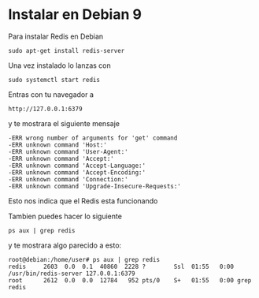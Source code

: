 # Instalar en Debian 9

Para instalar Redis en Debian

```text
sudo apt-get install redis-server
```

Una vez instalado lo lanzas con

```text
sudo systemctl start redis
```

Entras con tu navegador a

```text
http://127.0.0.1:6379
```

y te mostrara el siguiente mensaje

```text
-ERR wrong number of arguments for 'get' command
-ERR unknown command 'Host:'
-ERR unknown command 'User-Agent:'
-ERR unknown command 'Accept:'
-ERR unknown command 'Accept-Language:'
-ERR unknown command 'Accept-Encoding:'
-ERR unknown command 'Connection:'
-ERR unknown command 'Upgrade-Insecure-Requests:'
```

Esto nos indica que el Redis esta funcionando

Tambien puedes hacer lo siguiente

```text
ps aux | grep redis
```

y te mostrara algo parecido a esto:

```text
root@debian:/home/user# ps aux | grep redis
redis     2603  0.0  0.1  40860  2228 ?        Ssl  01:55   0:00 /usr/bin/redis-server 127.0.0.1:6379
root      2612  0.0  0.0  12784   952 pts/0    S+   01:55   0:00 grep redis
```

